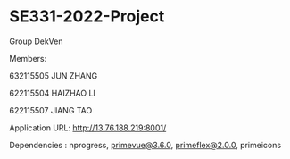 # SE331-2022-Project
Group DekVen

Members:

632115505 JUN ZHANG

622115504 HAIZHAO LI

622115507 JIANG TAO 

Application URL: http://13.76.188.219:8001/

Dependencies : nprogress, primevue@3.6.0, primeflex@2.0.0, primeicons
 